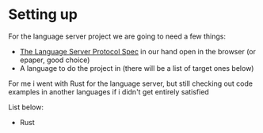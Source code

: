 # Setting up

For the language server project we are going to need
a few things:
 - [The Language Server Protocol Spec](https://microsoft.github.io/language-server-protocol/) in our hand open in the browser (or epaper, good choice)
 - A language to do the project in (there will be a list of target ones below)


For me i went with Rust for the language server, but still checking out
code examples in another languages if i didn't get entirely satisfied


List below:
 - Rust

 